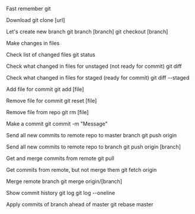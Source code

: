 Fast remember git

Download
git clone [url]

Let's create new branch
git branch [branch]
git checkout [branch]

Make changes in files

Check list of changed files
git status

Check what changed in files for unstaged (not ready for commit)
git diff

Check what changed in files for staged (ready for commit)
git diff --staged

Add file for commit
git add [file]

Remove file for commit
git reset [file]

Remove file from repo
git rm [file]

Make a commit
git commit -m "Message"

Send all new commits to remote repo to master branch
git push origin

Send all new commits to remote repo to branch
git push origin [branch]

Get and merge commits from remote
git pull

Get commits from remote, but not merge them
git fetch origin

Merge remote branch
git merge origin/[branch]

Show commit history
git log
git log --oneline

Apply commits of branch ahead of master
git rebase master